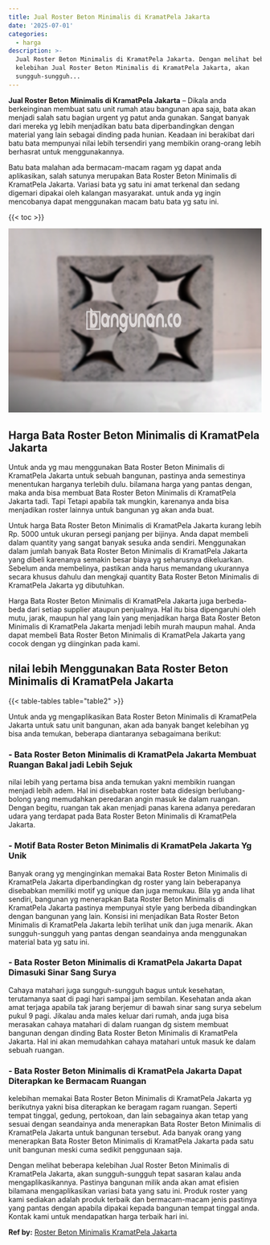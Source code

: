 ```yaml
---
title: Jual Roster Beton Minimalis di KramatPela Jakarta
date: '2025-07-01'
categories:
  - harga
description: >-
  Jual Roster Beton Minimalis di KramatPela Jakarta. Dengan melihat beberapa
  kelebihan Jual Roster Beton Minimalis di KramatPela Jakarta, akan
  sungguh-sungguh...
---
```


**Jual Roster Beton Minimalis di KramatPela Jakarta** – Dikala anda berkeinginan membuat satu unit rumah atau bangunan apa saja, bata akan menjadi salah satu bagian urgent yg patut anda gunakan. Sangat banyak dari mereka yg lebih menjadikan batu bata diperbandingkan dengan material yang lain sebagai dinding pada hunian. Keadaan ini berakibat dari batu bata mempunyai nilai lebih tersendiri yang membikin orang-orang lebih berhasrat untuk menggunakannya.

Batu bata malahan ada bermacam-macam ragam yg dapat anda aplikasikan, salah satunya merupakan Bata Roster Beton Minimalis di KramatPela Jakarta. Variasi bata yg satu ini amat terkenal dan sedang digemari dipakai oleh kalangan masyarakat. untuk anda yg ingin mencobanya dapat menggunakan macam batu bata yg satu ini.

{{< toc >}}

![Jual Roster Beton Minimalis di KramatPela Jakarta](/images/bata-roster-minimalis-22.png)

## Harga Bata Roster Beton Minimalis di KramatPela Jakarta

Untuk anda yg mau menggunakan Bata Roster Beton Minimalis di KramatPela Jakarta untuk sebuah bangunan, pastinya anda semestinya menentukan harganya terlebih dulu. bilamana harga yang pantas dengan, maka anda bisa membuat Bata Roster Beton Minimalis di KramatPela Jakarta tadi. Tapi Tetapi apabila tak mungkin, karenanya anda bisa menjadikan roster lainnya untuk bangunan yg akan anda buat.

Untuk harga Bata Roster Beton Minimalis di KramatPela Jakarta kurang lebih Rp. 5000 untuk ukuran persegi panjang per bijinya. Anda dapat membeli dalam quantity yang sangat banyak sesuka anda sendiri. Menggunakan dalam jumlah banyak Bata Roster Beton Minimalis di KramatPela Jakarta yang dibeli karenanya semakin besar biaya yg seharusnya dikeluarkan. Sebelum anda membelinya, pastikan anda harus memandang ukurannya secara khusus dahulu dan mengkaji quantity Bata Roster Beton Minimalis di KramatPela Jakarta yg dibutuhkan.

Harga Bata Roster Beton Minimalis di KramatPela Jakarta juga berbeda-beda dari setiap supplier ataupun penjualnya. Hal itu bisa dipengaruhi oleh mutu, jarak, maupun hal yang lain yang menjadikan harga Bata Roster Beton Minimalis di KramatPela Jakarta menjadi lebih murah maupun mahal. Anda dapat membeli Bata Roster Beton Minimalis di KramatPela Jakarta yang cocok dengan yg diinginkan pada kami.

## nilai lebih Menggunakan Bata Roster Beton Minimalis di KramatPela Jakarta

{{< table-tables table="table2" >}}

Untuk anda yg mengaplikasikan Bata Roster Beton Minimalis di KramatPela Jakarta untuk satu unit bangunan, akan ada banyak banget kelebihan yg bisa anda temukan, beberapa diantaranya sebagaimana berikut:

### \- Bata Roster Beton Minimalis di KramatPela Jakarta Membuat Ruangan Bakal jadi Lebih Sejuk

nilai lebih yang pertama bisa anda temukan yakni membikin ruangan menjadi lebih adem. Hal ini disebabkan roster bata didesign berlubang-bolong yang memudahkan peredaran angin masuk ke dalam ruangan. Dengan begitu, ruangan tak akan menjadi panas karena adanya peredaran udara yang terdapat pada Bata Roster Beton Minimalis di KramatPela Jakarta.

### \- Motif Bata Roster Beton Minimalis di KramatPela Jakarta Yg Unik

Banyak orang yg menginginkan memakai Bata Roster Beton Minimalis di KramatPela Jakarta diperbandingkan dg roster yang lain beberapanya disebabkan memiliki motif yg unique dan juga memukau. Bila yg anda lihat sendiri, bangunan yg menerapkan Bata Roster Beton Minimalis di KramatPela Jakarta pastinya mempunyai style yang berbeda dibandingkan dengan bangunan yang lain. Konsisi ini menjadikan Bata Roster Beton Minimalis di KramatPela Jakarta lebih terlihat unik dan juga menarik. Akan sungguh-sungguh yang pantas dengan seandainya anda menggunakan material bata yg satu ini.

### \- Bata Roster Beton Minimalis di KramatPela Jakarta Dapat Dimasuki Sinar Sang Surya

Cahaya matahari juga sungguh-sungguh bagus untuk kesehatan, terutamanya saat di pagi hari sampai jam sembilan. Kesehatan anda akan amat terjaga apabila tak jarang berjemur di bawah sinar sang surya sebelum pukul 9 pagi. Jikalau anda males keluar dari rumah, anda juga bisa merasakan cahaya matahari di dalam ruangan dg sistem membuat bangunan dengan dinding Bata Roster Beton Minimalis di KramatPela Jakarta. Hal ini akan memudahkan cahaya matahari untuk masuk ke dalam sebuah ruangan.

### \- Bata Roster Beton Minimalis di KramatPela Jakarta Dapat Diterapkan ke Bermacam Ruangan

kelebihan memakai Bata Roster Beton Minimalis di KramatPela Jakarta yg berikutnya yakni bisa diterapkan ke beragam ragam ruangan. Seperti tempat tinggal, gedung, pertokoan, dan lain sebagainya akan tetap yang sesuai dengan seandainya anda menerapkan Bata Roster Beton Minimalis di KramatPela Jakarta untuk bangunan tersebut. Ada banyak orang yang menerapkan Bata Roster Beton Minimalis di KramatPela Jakarta pada satu unit bangunan meski cuma sedikit penggunaan saja.

Dengan melihat beberapa kelebihan Jual Roster Beton Minimalis di KramatPela Jakarta, akan sungguh-sungguh tepat sasaran kalau anda mengaplikasikannya. Pastinya bangunan milik anda akan amat efisien bilamana mengaplikasikan variasi bata yang satu ini. Produk roster yang kami sediakan adalah produk terbaik dan bermacam-macam jenis pastinya yang pantas dengan apabila dipakai kepada bangunan tempat tinggal anda. Kontak kami untuk mendapatkan harga terbaik hari ini.

**Ref by:** [Roster Beton Minimalis KramatPela Jakarta](https://id.wikipedia.org/wiki/Roster)
